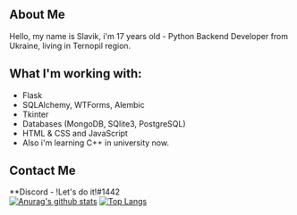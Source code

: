 ## About Me
Hello, my name is Slavik, i'm 17 years old - Python Backend Developer from Ukraine, living in Ternopil region.

## What I'm working with:
* Flask
* SQLAlchemy, WTForms, Alembic
* Tkinter
* Databases (MongoDB, SQlite3, PostgreSQL)
* HTML & CSS and JavaScript
* Also i'm learning C++ in university now.


## Contact Me
**Discord  - !Let's do it!#1442 <br>
[![Anurag's github stats](https://github-readme-stats.vercel.app/api?username=SlavaGolovatskyu)](https://github.com/anuraghazra/github-readme-stats)
[![Top Langs](https://github-readme-stats.vercel.app/api/top-langs/?username=SlavaGolovatskyu&layout=compact)](https://github.com/anuraghazra/github-readme-stats)
